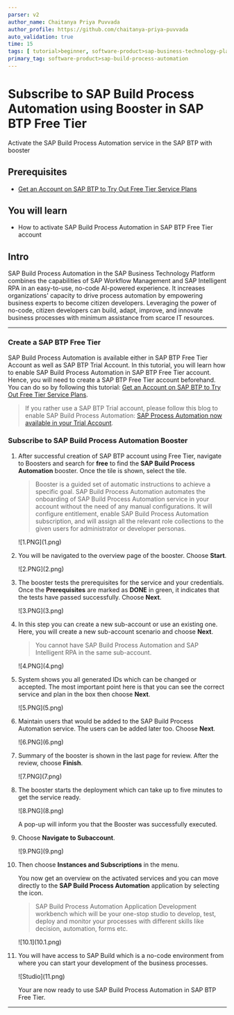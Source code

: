 ```yaml
---
parser: v2
author_name: Chaitanya Priya Puvvada
author_profile: https://github.com/chaitanya-priya-puvvada
auto_validation: true
time: 15
tags: [ tutorial>beginner, software-product>sap-business-technology-platform, tutorial>free-tier ]
primary_tag: software-product>sap-build-process-automation
---
```


# Subscribe to SAP Build Process Automation using Booster in SAP BTP Free Tier
<!-- description --> Activate the SAP Build Process Automation service in the SAP BTP with booster

## Prerequisites
  - [Get an Account on SAP BTP to Try Out Free Tier Service Plans](btp-free-tier-account) 

## You will learn
  - How to activate SAP Build Process Automation in SAP BTP Free Tier account

## Intro
SAP Build Process Automation in the SAP Business Technology Platform combines the capabilities of SAP Workflow Management and SAP Intelligent RPA in an easy-to-use, no-code AI-powered experience. It increases organizations' capacity to drive process automation by empowering business experts to become citizen developers. Leveraging the power of no-code, citizen developers can build, adapt, improve, and innovate business processes with minimum assistance from scarce IT resources.

---

### Create a SAP BTP Free Tier 

SAP Build Process Automation is available either in SAP BTP Free Tier Account as well as SAP BTP Trial Account. In this tutorial, you will learn how to enable SAP Build Process Automation in SAP BTP Free Tier account. Hence, you will need to create a SAP BTP Free Tier account beforehand. You can do so by following this tutorial: [Get an Account on SAP BTP to Try Out Free Tier Service Plans](btp-free-tier-account). 
  
> If you rather use a SAP BTP Trial account, please follow this blog to enable SAP Build Process Automation: [SAP Process Automation now available in your Trial Account](https://blogs.sap.com/2022/09/09/sap-process-automation-now-available-in-your-trail-account/).


### Subscribe to SAP Build Process Automation Booster


1. After successful creation of SAP BTP account using Free Tier, navigate to Boosters and search for **free** to find the **SAP Build Process Automation** booster. Once the tile is shown, select the tile.

    > Booster is a guided set of automatic instructions to achieve a specific goal. SAP Build Process Automation automates the onboarding of SAP Build Process Automation service in your account without the need of any manual configurations. It will configure entitlement, enable SAP Build Process Automation subscription, and will assign all the relevant role collections to the given users for administrator or developer personas.

    <!-- border -->![1.PNG](1.png)

2. You will be navigated to the overview page of the booster. Choose **Start**.

    <!-- border -->![2.PNG](2.png)

3.  The booster tests the prerequisites for the service and your credentials. Once the **Prerequisites** are marked as **DONE** in green, it indicates that the tests have passed successfully. Choose **Next**.

    <!-- border -->![3.PNG](3.png)

4. In this step you can create a new sub-account or use an existing one. Here, you will create a new sub-account scenario and choose **Next**.

    > You cannot have SAP Build Process Automation and SAP Intelligent RPA in the same sub-account.

    <!-- border -->![4.PNG](4.png)

5. System shows you all generated IDs which can be changed or accepted. The most important point here is that you can see the correct service and plan in the box then choose **Next**.

    <!-- border -->![5.PNG](5.png)

6. Maintain users that would be added to the SAP Build Process Automation service. The users can be added later too. Choose **Next**.

    <!-- border -->![6.PNG](6.png)

7. Summary of the booster is shown in the last page for review. After the review, choose **Finish**.

    <!-- border -->![7.PNG](7.png)  

8. The booster starts the deployment which can take up to five minutes to get the service ready.

    <!-- border -->![8.PNG](8.png)

    A pop-up will inform you that the Booster was successfully executed.

9. Choose **Navigate to Subaccount**.

    <!-- border -->![9.PNG](9.png)

10. Then choose **Instances and Subscriptions** in the menu.

    You now get an overview on the activated services and you can move directly to the **SAP Build Process Automation** application by selecting the icon.

    > SAP Build Process Automation Application Development workbench which will be your one-stop studio to develop, test, deploy and monitor your processes with different skills like decision, automation, forms etc.

    <!-- border -->![10.1](10.1.png)

11. You will have access to SAP Build which is a no-code environment from where you can start your development of the business processes.

    <!-- border -->![Studio](11.png)

    Your are now ready to use SAP Build Process Automation in SAP BTP Free Tier.



---
